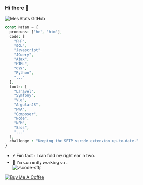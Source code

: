 ### Hi there 👋

<!-- ![Mes Stats GitHub](https://github-readme-stats.vercel.app/api?username=Natizyskunk&theme=blueberry&show_icons=true&hide_border=true&count_private=true&include_all_commits=true&show_owner=true&locale=en) -->
![Mes Stats GitHub](https://github-readme-stats.vercel.app/api?username=Natizyskunk&theme=radical&show_icons=true&hide_border=true&count_private=true&include_all_commits=true&show_owner=true&locale=en)


<!-- ![Mes languages les plus utilisés](https://github-readme-stats.vercel.app/api/top-langs/?username=Natizyskunk&layout=compact&theme=radical&hide_border=true&locale=en) -->

```php
const Natan = {
  pronouns: ["he", "him"],
  code: [
    "PHP",
    "SQL",
    "Javascript",
    "JQuery",
    "Ajax",
    "HTML",
    "CSS",
    "Python",
    "..."
  ],
  tools: [
    "Laravel",
    "Symfony",
    "Vue",
    "AngularJS", 
    "PWA",
    "Composer",
    "Node",
    "NPM",
    "Sass",
    "..."
  ],
  challenge : "Keeping the SFTP vscode extension up-to-date."
}
```

- ⚡ Fun fact : I can fold my right ear in two.
- 🔭 I’m currently working on : <br>
![vscode-sftp](https://github-readme-stats.vercel.app/api/pin/?username=Natizyskunk&repo=vscode-sftp&theme=radical&hide_border=true&show_owner=true&locale=en)

[![Buy Me A Coffee](https://bmc-cdn.nyc3.digitaloceanspaces.com/BMC-button-images/custom_images/purple_img.png)](https://www.buymeacoffee.com/Natizyskunk)

<!--
**Natizyskunk/Natizyskunk** is a ✨ _special_ ✨ repository because its `README.md` (this file) appears on your GitHub profile.

Here are some ideas to get you started:

- 🔭 I’m currently working on ...
- 🌱 I’m currently learning ...
- 👯 I’m looking to collaborate on ...
- 🤔 I’m looking for help with ...
- 💬 Ask me about ...
- 📫 How to reach me: ...
- 😄 Pronouns: ...
- ⚡ Fun fact: ...
-->
